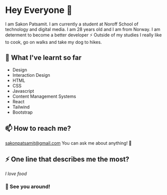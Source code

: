 # Hey Everyone 👋

I am Sakon Patsamit. I am currently a student at Noroff School of technology and digital media. I am 28 years old and I am from Norway. I am determent to become a better developer ⚡ Outside of my studies I really like to cook, go on walks and take my dog to hikes. 


## 🌱 What I've learnt so far

* Design
* Interaction Design
* HTML
* CSS
* Javascript
* Content Management Systems
* React
* Tailwind
* Bootstrap

## 📫 How to reach me?
sakonpatsamit@gmail.com
You can ask me about anything! 💬

## ⚡ One line that describes me the most?
*I love food*

### 👋 See you around!

<!--
**sakonpatsamit/sakonpatsamit** is a ✨ _special_ ✨ repository because its `README.md` (this file) appears on your GitHub profile.

